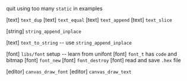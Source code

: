 quit using too many `static` in examples

[text] `text_dup`
[text] `text_equal`
[text] `text_append`
[text] `text_slice`

[string] `string_append_inplace`

[text] `text_to_string` -- use `string_append_inplace`

[font] `libs/font` setup -- learn from unifont
[font] `font_t` has `code` and bitmap
[font] `font_new`
[font] `font_destroy`
[font] read and save `.hex` file

[editor] `canvas_draw_font`
[editor] `canvas_draw_text`
